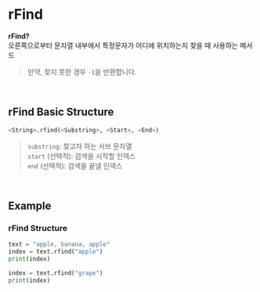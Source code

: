 # rFind
**rFind?** <br>
오른쪽으로부터 문자열 내부에서 특정문자가 어디에 위치하는지 찾을 때 사용하는 메서드
> 만약, 찾지 못한 경우 `-1`을 반환합니다.

<br>

## rFind Basic Structure
```python
<String>.rfind(<Substring>, <Start>, <End>)
```
> `substring`: 찾고자 하는 서브 문자열 <br> `start` (선택적): 검색을 시작할 인덱스 <br> `end` (선택적): 검색을 끝낼 인덱스

<br>

## Example
### rFind Structure
```python
text = "apple, banana, apple"
index = text.rfind("apple")
print(index)
```
```python
index = text.rfind("grape")
print(index)
```